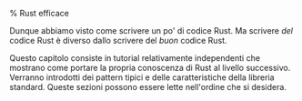 % Rust efficace

Dunque abbiamo visto come scrivere un po' di codice Rust. Ma scrivere *del*
codice Rust è diverso dallo scrivere del *buon* codice Rust.

Questo capitolo consiste in tutorial relativamente independenti che mostrano
come portare la propria conoscenza di Rust al livello successivo. Verranno
introdotti dei pattern tipici e delle caratteristiche della libreria standard.
Queste sezioni possono essere lette nell'ordine che si desidera.

